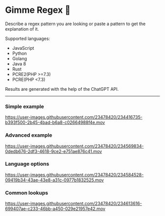 # Gimme Regex 🥋

Describe a regex pattern you are looking or paste a pattern to get the explanation of it. 

Supported languages: 
  - JavaScript
  - Python
  - Golang
  - Java 8
  - Rust
  - PCRE2(PHP >=7.3)
  - PCRE(PHP <7.3)

Results are generated with the help of the ChatGPT API.

---

### Simple example
https://user-images.githubusercontent.com/23478420/234416735-b393f500-2b45-4bad-b6a8-c02664988f4e.mov

### Advanced example

https://user-images.githubusercontent.com/23478420/234569834-0dedb676-2df3-4618-9ce2-e751ae876c41.mov

### Language options

https://user-images.githubusercontent.com/23478420/234584528-09419b34-43ae-43e8-a31c-0977b1832525.mov

### Common lookups

https://user-images.githubusercontent.com/23478420/234613616-699407ae-c233-46bb-a450-029e21957e42.mov


